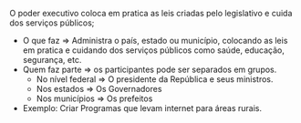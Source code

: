 O poder executivo coloca em pratica as leis criadas pelo legislativo e cuida dos serviços públicos;

- O que faz => Administra o país, estado ou município, colocando as leis em pratica e cuidando dos serviços públicos como saúde, educação, segurança, etc.
- Quem faz parte => os participantes pode ser separados em grupos.
	- No nível federal => O presidente da República e seus ministros.
	- Nos estados => Os Governadores
	- Nos municípios => Os prefeitos
- Exemplo: Criar Programas que levam internet para áreas rurais.